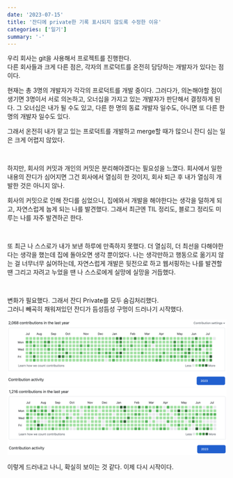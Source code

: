 ```yaml
---
date: '2023-07-15'
title: '잔디에 private한 기록 표시되지 않도록 수정한 이유'
categories: ['일기']
summary: '-'
---
```


우리 회사는 git을 사용해서 프로젝트를 진행한다.  
다른 회사들과 크게 다른 점은, 각자의 프로덕트를 온전히 담당하는 개발자가 있다는 점이다.

현재는 총 3명의 개발자가 각각의 프로덕트를 개발 중이다. 그러다가, 의논해야할 점이 생기면 3명이서 서로 의논하고, 오너십을 가지고 있는 개발자가 판단해서 결정하게 된다.
그 오너십은 내가 될 수도 있고, 다른 한 명의 동료 개발자 일수도, 아니면 또 다른 한 명의 개발자 일수도 있다.

그래서 온전히 내가 맡고 있는 프로덕트를 개발하고 merge할 때가 많으니 잔디 심는 일은 크게 어렵지 않았다.

<br>

하지만, 회사의 커밋과 개인의 커밋은 분리해야겠다는 필요성을 느꼈다.
회사에서 일한 내용의 잔디가 심어지면 그건 회사에서 열심히 한 것이지, 회사 퇴근 후 내가 열심히 개발한 것은 아니지 않나.

회사의 커밋으로 인해 잔디를 심었으니, 집에와서 개발을 해야한다는 생각을 덜하게 되고, 자연스럽게 눕게 되는 나를 발견했다.
그래서 최근엔 TIL 정리도, 블로그 정리도 미루는 나를 자주 발견하곤 한다.

<br>

또 최근 나 스스로가 내가 보낸 하루에 만족하지 못했다. 더 열심히, 더 최선을 다해야한다는 생각을 했는데 집에 돌아오면 생각 뿐이었다.
나는 생각만하고 행동으로 옮기지 않는 걸 너무너무 싫어하는데, 자연스럽게 개발은 뒷전으로 하고 웹서핑하는 나를 발견할 땐 그리고 자려고 누었을 땐 나 스스로에게 실망에 실망을 거듭했다.

<br>

변화가 필요했다. 그래서 잔디 Private를 모두 숨김처리했다.  
그러니 빼곡히 채워져있던 잔디가 듬성듬성 구멍이 드러나기 시작했다.

![로그인 후 내가 본 나의 잔디](./me.png)  
![로그아웃 후 내가 본 나의 잔디](./other.png)

이렇게 드러내고 나니, 확실히 보이는 것 같다. 이제 다시 시작이다.
